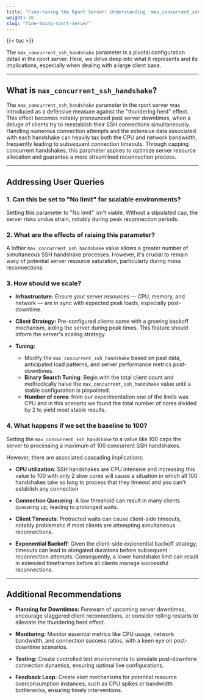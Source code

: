```yaml
---
title: "Fine-tuning the Rport Server: Understanding `max_concurrent_ssh_handshake`"
weight: 30
slug: "fine-tuing-rport-server"
---
```

{{< toc >}}

The `max_concurrent_ssh_handshake` parameter is a pivotal configuration detail in the rport server.
Here, we delve deep into what it represents and its implications, especially when dealing with a large client base.

---

## What is `max_concurrent_ssh_handshake`?

The `max_concurrent_ssh_handshake` parameter in the rport server was introduced as a defensive measure against
the "thundering herd" effect. This effect becomes notably pronounced post server downtimes,
when a deluge of clients try to reestablish their SSH connections simultaneously.
Handling numerous connection attempts and the extensive data associated with each handshake
can heavily tax both the CPU and network bandwidth, frequently leading to subsequent connection timeouts.
Through capping concurrent handshakes,
this parameter aspires to optimize server resource allocation and guarantee a more streamlined reconnection process.

---

## Addressing User Queries

### 1. Can this be set to "No limit" for scalable environments?

Setting this parameter to "No limit" isn't viable. Without a stipulated cap,
the server risks undue strain, notably during peak reconnection periods.

### 2. What are the effects of raising this parameter?

A loftier `max_concurrent_ssh_handshake` value allows a greater number of simultaneous SSH handshake processes.
However, it's crucial to remain wary of potential server resource saturation, particularly during mass reconnections.

### 3. How should we scale?

- **Infrastructure:** Ensure your server resources
 — CPU, memory, and network — are in sync with expected peak loads, especially post-downtime.

- **Client Strategy:** Pre-configured clients come with a growing backoff mechanism,
 aiding the server during peak times. This feature should inform the server's scaling strategy.

- **Tuning:** 
  - Modify the `max_concurrent_ssh_handshake` based on past data,
 anticipated load patterns, and server performance metrics post-downtimes.
  - **Binary Search Tuning**: Begin with the total client count and methodically halve the `max_concurrent_ssh_handshake` value until a stable configuration is pinpointed.
  - **Number of cores**: from our experimentation one of the limits was CPU and in this scenario we found the total number of cores divided by 2 to yield most stable results.


### 4. What happens if we set the baseline to 100?

Setting the `max_concurrent_ssh_handshake` to a value like 100 caps the server
to processing a maximum of 100 concurrent SSH handshakes.

However, there are associated cascading implications:

- **CPU utilization**: SSH handshakes are CPU intensive and increasing this value to 100 with only 2 slow cores will 
 cause a situation in which all 100 handshakes take so long to process that they timeout and you can't establish any connection

- **Connection Queueing**: A low threshold can result in many clients queueing up, leading to prolonged waits.

- **Client Timeouts**: Protracted waits can cause client-side timeouts,
 notably problematic if most clients are attempting simultaneous reconnections.

- **Exponential Backoff**: Given the client-side exponential backoff strategy,
 timeouts can lead to elongated durations before subsequent reconnection attempts.
 Consequently, a lower handshake limit can result in extended timeframes
 before all clients manage successful reconnections.

---

## Additional Recommendations

- **Planning for Downtimes:** Forewarn of upcoming server downtimes,
 encourage staggered client reconnections, or consider rolling restarts to alleviate the thundering herd effect.

- **Monitoring:** Monitor essential metrics like CPU usage, network bandwidth,
 and connection success ratios, with a keen eye on post-downtime scenarios.

- **Testing:** Create controlled test environments to simulate post-downtime connection dynamics,
 ensuring optimal live configurations.

- **Feedback Loop:** Create alert mechanisms for potential resource overconsumption instances,
 such as CPU spikes or bandwidth bottlenecks, ensuring timely interventions.
